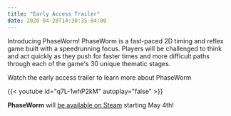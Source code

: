 ```yaml
---
title: "Early Access Trailer"
date: 2020-04-28T14:30:35-04:00
---
```


Introducing PhaseWorm!  PhaseWorm is a fast-paced 2D timing and reflex game built with a speedrunning focus.  Players will be challenged to think and act quickly as they push for faster times and more difficult paths through each of the game's 30 unique thematic stages.

Watch the early access trailer to learn more about PhaseWorm

{{< youtube id="q7L-1whP2kM" autoplay="false" >}}

**PhaseWorm** will [be available on Steam](https://store.steampowered.com/app/1287790/PhaseWorm/) starting May 4th!
